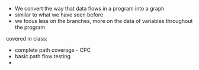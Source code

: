 - We convert the way that data flows in a program into a graph
- similar to what we have seen before 
- we focus less on the branches, more on the data of variables throughout the program 


covered in class: 
- complete path coverage - CPC 
- basic path flow testing
- 